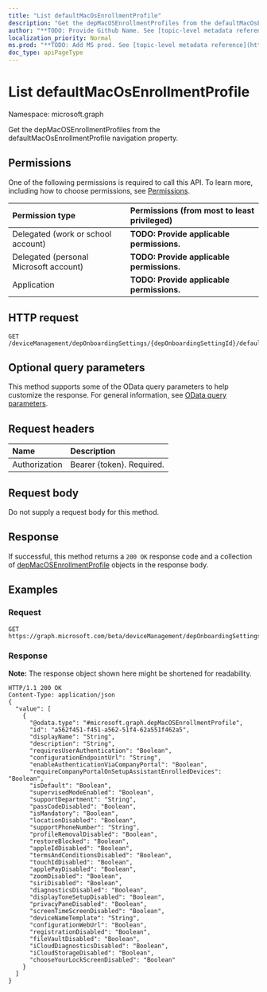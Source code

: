 ```yaml
---
title: "List defaultMacOsEnrollmentProfile"
description: "Get the depMacOSEnrollmentProfiles from the defaultMacOsEnrollmentProfile navigation property."
author: "**TODO: Provide Github Name. See [topic-level metadata reference](https://msgo.azurewebsites.net/add/document/guidelines/metadata.html#topic-level-metadata)**"
localization_priority: Normal
ms.prod: "**TODO: Add MS prod. See [topic-level metadata reference](https://msgo.azurewebsites.net/add/document/guidelines/metadata.html#topic-level-metadata)**"
doc_type: apiPageType
---
```


# List defaultMacOsEnrollmentProfile

Namespace: microsoft.graph

Get the depMacOSEnrollmentProfiles from the defaultMacOsEnrollmentProfile navigation property.

## Permissions
One of the following permissions is required to call this API. To learn more, including how to choose permissions, see [Permissions](/concepts/permissions-reference.md).

|Permission type|Permissions (from most to least privileged)|
|:---|:---|
|Delegated (work or school account)|**TODO: Provide applicable permissions.**|
|Delegated (personal Microsoft account)|**TODO: Provide applicable permissions.**|
|Application|**TODO: Provide applicable permissions.**|

## HTTP request

<!-- {
  "blockType": "ignored"
}
-->
``` http
GET /deviceManagement/depOnboardingSettings/{depOnboardingSettingId}/defaultMacOsEnrollmentProfile
```

## Optional query parameters
This method supports some of the OData query parameters to help customize the response. For general information, see [OData query parameters](/graph/query-parameters).

## Request headers
|Name|Description|
|:---|:---|
|Authorization|Bearer {token}. Required.|

## Request body
Do not supply a request body for this method.

## Response

If successful, this method returns a `200 OK` response code and a collection of [depMacOSEnrollmentProfile](../resources/depmacosenrollmentprofile.md) objects in the response body.

## Examples

### Request
<!-- {
  "blockType": "request",
  "name": "get_depmacosenrollmentprofile"
}
-->
``` http
GET https://graph.microsoft.com/beta/deviceManagement/depOnboardingSettings/{depOnboardingSettingId}/defaultMacOsEnrollmentProfile
```

### Response
**Note:** The response object shown here might be shortened for readability.
<!-- {
  "blockType": "response",
  "truncated": true,
  "@odata.type": "collection(microsoft.graph.depmacosenrollmentprofile)"
}
-->
``` http
HTTP/1.1 200 OK
Content-Type: application/json
{
  "value": [
    {
      "@odata.type": "#microsoft.graph.depMacOSEnrollmentProfile",
      "id": "a562f451-f451-a562-51f4-62a551f462a5",
      "displayName": "String",
      "description": "String",
      "requiresUserAuthentication": "Boolean",
      "configurationEndpointUrl": "String",
      "enableAuthenticationViaCompanyPortal": "Boolean",
      "requireCompanyPortalOnSetupAssistantEnrolledDevices": "Boolean",
      "isDefault": "Boolean",
      "supervisedModeEnabled": "Boolean",
      "supportDepartment": "String",
      "passCodeDisabled": "Boolean",
      "isMandatory": "Boolean",
      "locationDisabled": "Boolean",
      "supportPhoneNumber": "String",
      "profileRemovalDisabled": "Boolean",
      "restoreBlocked": "Boolean",
      "appleIdDisabled": "Boolean",
      "termsAndConditionsDisabled": "Boolean",
      "touchIdDisabled": "Boolean",
      "applePayDisabled": "Boolean",
      "zoomDisabled": "Boolean",
      "siriDisabled": "Boolean",
      "diagnosticsDisabled": "Boolean",
      "displayToneSetupDisabled": "Boolean",
      "privacyPaneDisabled": "Boolean",
      "screenTimeScreenDisabled": "Boolean",
      "deviceNameTemplate": "String",
      "configurationWebUrl": "Boolean",
      "registrationDisabled": "Boolean",
      "fileVaultDisabled": "Boolean",
      "iCloudDiagnosticsDisabled": "Boolean",
      "iCloudStorageDisabled": "Boolean",
      "chooseYourLockScreenDisabled": "Boolean"
    }
  ]
}
```


